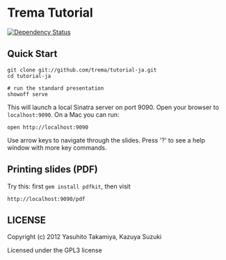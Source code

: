 Trema Tutorial
==============

[![Dependency Status](https://gemnasium.com/trema/tutorial-ja.png)](https://gemnasium.com/trema/tutorial-ja)

Quick Start
-----------

	git clone git://github.com/trema/tutorial-ja.git
	cd tutorial-ja

	# run the standard presentation
	showoff serve

This will launch a local Sinatra server on port 9090. Open your browser to `localhost:9090`. On a Mac you can run:

    open http://localhost:9090

Use arrow keys to navigate through the slides. Press '?' to see a help window with more key commands.


Printing slides (PDF)
---------------------

Try this: first `gem install pdfkit`, then visit

    http://localhost:9090/pdf


LICENSE
-------

Copyright (c) 2012 Yasuhito Takamiya, Kazuya Suzuki

Licensed under the GPL3 license
